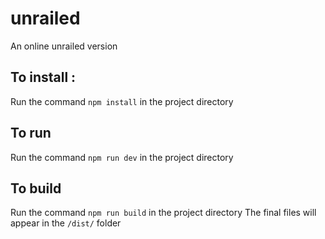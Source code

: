 # unrailed
An online unrailed version

## To install :
Run the command `npm install` in the project directory

## To run
Run the command `npm run dev` in the project directory

## To build
Run the command `npm run build` in the project directory
The final files will appear in the `/dist/` folder
